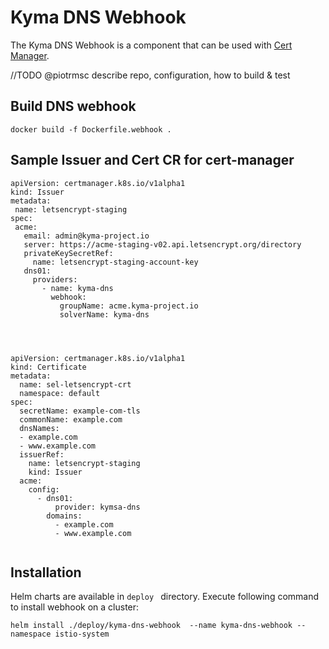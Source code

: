 # Kyma DNS Webhook

The Kyma DNS Webhook is a component that can be used with [Cert Manager](https://cert-manager.netlify.com/).

//TODO @piotrmsc describe repo, configuration, how to build & test
## Build DNS webhook

 `docker build -f Dockerfile.webhook . `
 
 ## Sample Issuer and Cert CR for cert-manager
 
 ```
apiVersion: certmanager.k8s.io/v1alpha1
kind: Issuer
metadata:
  name: letsencrypt-staging
spec:
  acme:
    email: admin@kyma-project.io
    server: https://acme-staging-v02.api.letsencrypt.org/directory
    privateKeySecretRef:
      name: letsencrypt-staging-account-key
    dns01:
      providers:
        - name: kyma-dns
          webhook:
            groupName: acme.kyma-project.io
            solverName: kyma-dns
            

                           
```                

```
apiVersion: certmanager.k8s.io/v1alpha1
kind: Certificate
metadata:
  name: sel-letsencrypt-crt
  namespace: default
spec:
  secretName: example-com-tls
  commonName: example.com
  dnsNames:
  - example.com
  - www.example.com
  issuerRef:
    name: letsencrypt-staging
    kind: Issuer
  acme:
    config:
      - dns01:
          provider: kymsa-dns
        domains:
          - example.com
          - www.example.com
          
```

## Installation

Helm charts are available in `deploy ` directory. Execute following command to install webhook on a cluster:

``` helm install ./deploy/kyma-dns-webhook  --name kyma-dns-webhook --namespace istio-system  ```
